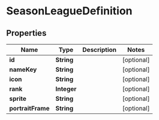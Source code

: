 

# SeasonLeagueDefinition


## Properties

| Name | Type | Description | Notes |
|------------ | ------------- | ------------- | -------------|
|**id** | **String** |  |  [optional] |
|**nameKey** | **String** |  |  [optional] |
|**icon** | **String** |  |  [optional] |
|**rank** | **Integer** |  |  [optional] |
|**sprite** | **String** |  |  [optional] |
|**portraitFrame** | **String** |  |  [optional] |



